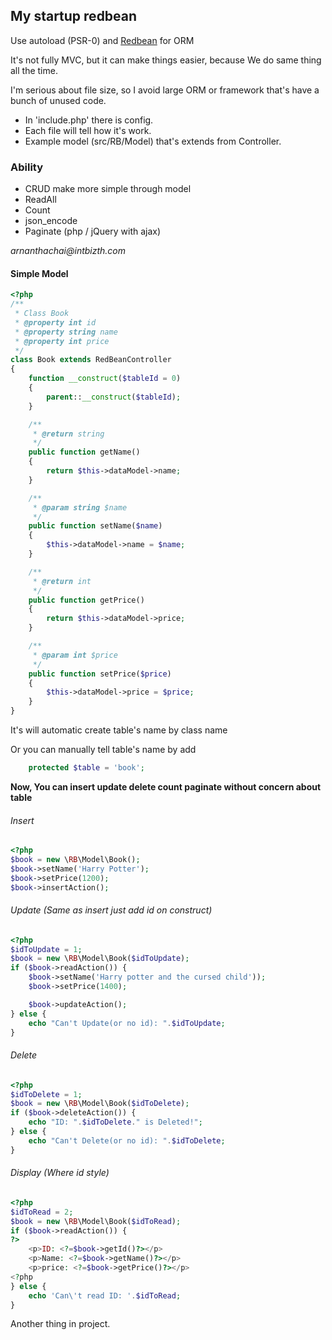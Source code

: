 ## **My startup redbean**

Use autoload (PSR-0) and [Redbean](http://www.redbeanphp.com/) for ORM

It's not fully MVC, but it can make things easier, because We do same thing all the time.

I'm serious about file size, so I avoid large ORM or framework that's have a bunch of unused code.

* In 'include.php' there is config.
* Each file will tell how it's work.
* Example model (src/RB/Model) that's extends from Controller.

### Ability
* CRUD make more simple through model
* ReadAll
* Count
* json_encode
* Paginate (php / jQuery with ajax)

_arnanthachai@intbizth.com_

#### Simple Model

```php
<?php
/**
 * Class Book
 * @property int id
 * @property string name
 * @property int price
 */
class Book extends RedBeanController
{
    function __construct($tableId = 0)
    {
        parent::__construct($tableId);
    }

    /**
     * @return string
     */
    public function getName()
    {
        return $this->dataModel->name;
    }

    /**
     * @param string $name
     */
    public function setName($name)
    {
        $this->dataModel->name = $name;
    }

    /**
     * @return int
     */
    public function getPrice()
    {
        return $this->dataModel->price;
    }

    /**
     * @param int $price
     */
    public function setPrice($price)
    {
        $this->dataModel->price = $price;
    }
}
```
It's will automatic create table's name by class name

Or you can manually tell table's name by add

```php
    protected $table = 'book';
```


**Now, You can insert update delete count paginate without concern about table**

###### Insert
```php
<?php
$book = new \RB\Model\Book();
$book->setName('Harry Potter');
$book->setPrice(1200);
$book->insertAction();
```

###### Update (Same as insert just add id on construct)
```php
<?php
$idToUpdate = 1;
$book = new \RB\Model\Book($idToUpdate);
if ($book->readAction()) {
    $book->setName('Harry potter and the cursed child'));
    $book->setPrice(1400);

    $book->updateAction();
} else {
    echo "Can't Update(or no id): ".$idToUpdate;
}
```

###### Delete
```php
<?php
$idToDelete = 1;
$book = new \RB\Model\Book($idToDelete);
if ($book->deleteAction()) {
    echo "ID: ".$idToDelete." is Deleted!";
} else {
    echo "Can't Delete(or no id): ".$idToDelete;
}
```

###### Display (Where id style)
```php
<?php
$idToRead = 2;
$book = new \RB\Model\Book($idToRead);
if ($book->readAction()) {
?>
    <p>ID: <?=$book->getId()?></p>
    <p>Name: <?=$book->getName()?></p>
    <p>price: <?=$book->getPrice()?></p>
<?php
} else {
    echo 'Can\'t read ID: '.$idToRead;
}

```

Another thing in project.
